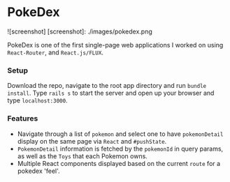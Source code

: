 # PokeDex

![screenshot]
[screenshot]: ./images/pokedex.png

PokeDex is one of the first single-page web applications I worked on using `React-Router`, and `React.js/FLUX`.

### Setup

Download the repo, navigate to the root app directory and run `bundle install`. Type `rails s` to start the server and open up your browser and type `localhost:3000`.

### Features

- Navigate through a list of `pokemon` and select one to have `pokemonDetail` display on the same page via `React` and `#pushState`.
- `PokemonDetail` information is fetched by the `pokemonId` in query params, as well as the `Toys` that each Pokemon owns.
- Multiple React components displayed based on the current `route` for a pokedex 'feel'.
